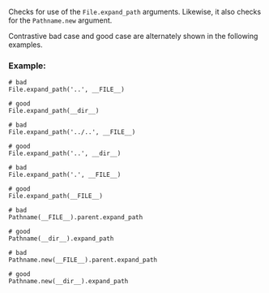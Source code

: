 Checks for use of the `File.expand_path` arguments.
Likewise, it also checks for the `Pathname.new` argument.

Contrastive bad case and good case are alternately shown in
the following examples.

### Example:
    # bad
    File.expand_path('..', __FILE__)

    # good
    File.expand_path(__dir__)

    # bad
    File.expand_path('../..', __FILE__)

    # good
    File.expand_path('..', __dir__)

    # bad
    File.expand_path('.', __FILE__)

    # good
    File.expand_path(__FILE__)

    # bad
    Pathname(__FILE__).parent.expand_path

    # good
    Pathname(__dir__).expand_path

    # bad
    Pathname.new(__FILE__).parent.expand_path

    # good
    Pathname.new(__dir__).expand_path
